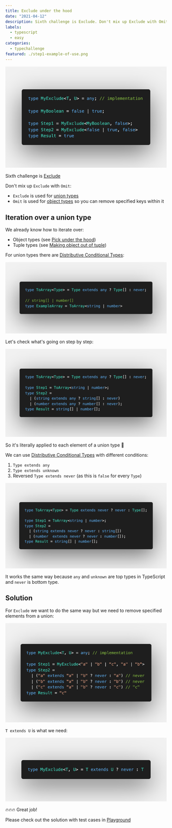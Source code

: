 ```yaml
---
title: Exclude under the hood
date: "2021-04-12"
description: Sixth challenge is Exclude. Don't mix up Exclude with Omit. Exclude is used for union types. Omit is used for object types so you can remove specified keys within it.
labels:
  - typescript
  - easy
categories:
  - typechallenge
featured: ./step1-example-of-use.png
---
```


![Example of Exclude use](./step1-example-of-use.png)

Sixth challenge is [Exclude](https://github.com/type-challenges/type-challenges/blob/master/questions/43-easy-exclude/README.md)

Don't mix up `Exclude` with `Omit`:

- `Exclude` is used for [union types](https://www.typescriptlang.org/docs/handbook/2/everyday-types.html#union-types)
- `Omit` is used for [object types](https://www.typescriptlang.org/docs/handbook/2/objects.html) so you can remove specified keys within it

## Iteration over a union type

We already know how to iterate over:

- Object types (see [Pick under the hood](/2021-04-05-pick-under-the-hood/#iteration-over-an-object))
- Tuple types (see [Making object out of tuple](/2021-04-07-making-object-out-of-tuple/#iteration-over-tuple))

For union types there are [Distributive Conditional Types](https://www.typescriptlang.org/docs/handbook/2/conditional-types.html#distributive-conditional-types):

![Example of Distributive Conditional type](./step2-distributive-conditional-types.png)

Let's check what's going on step by step:

![Explanation of Distributive Conditional type example](./step3-distributive-conditional-types-explanation.png)

So it's literally applied to each element of a union type 💫

We can use [Distributive Conditional Types](https://www.typescriptlang.org/docs/handbook/2/conditional-types.html#distributive-conditional-types) with different conditions:

1. `Type extends any`
2. `Type extends unknown`
3. Reversed `Type extends never` (as this is `false` for every `Type`)

![Explanation of never in Distributive Conditional type](./step3-distributive-conditional-types-explanation-for-never.png)

It works the same way because `any` and `unknown` are top types in TypeScript and `never` is bottom type.

## Solution

For `Exclude` we want to do the same way but we need to remove specified elements from a union:

![Explanation of the possible solution](./step4-before-solution.png)

`T extends U` is what we need:

![Solution](./step4-solution.png)

🔥🔥🔥 Great job!

Please check out the solution with test cases in [Playground](https://www.typescriptlang.org/play?#code/PQKgUABBAsDMEFoIFEAeBjANgVwCYFNJEETSiAjATwgC0ALfRgOwHMIAKAAQC8HmWAlBADE+AIYBnasPLYAlpgAuCOUyJFhmiAEVs+CYrkB7NVCIBJALYAHTPkv4miiIoYRZC5apQYcBADwAKgA0EACqAHxEET5YePgQAGYATkaWEIEudEYSCYqU1vpZYs5iyQmSEnIsTGLkdi5G4epQMQBqcvgA7hAmEADicooAEtjkAFwQdIqK1hLjwMCKEuh0AHQAVhJrRskswHBgIMBgp6AQAPpX1zfXEACaRtjJEADCRgQQw-jll7f-Fwgx1O+UKEAAspQ0HEAiFwjEALwZCD4VCKRy4CThCAAfggTHwADcfhBJoEANxnEB-AE3DL6ZyvSRFWm3IEnOQ2XbOADeKAAjtgxJhQmhCuhFKLUOLFAAxYW5UIAOSMimQguFEAAvklUukAOScUH4BCrYV2Vj6YDYQyYCT6kEFBLoZlYpEAbSIUDF+Al-nVQsw-kh0L8+H8ACIxBGIAAfCAR8gx+MR9AR0JRiMRKUw8OZuMJpMF1PphPRiIV4Jenwy-0aoMh3zxSPR4tFlNpjOtlNJ7OxMMt5OFoclrsj3uV6s+v0B4XBqFNgIGZKqNjxpjYSzkEnx9jsIQImKEoxyXACUKy7BMCXGJh90PN5ergsbrc7jj7iCHiDH0-niCXtehgmBW2ZgAAuqcVI0qygKXskrgkgAyuicwway7JgKA0QQEhdBlAklBPC8EhGDgwFMPMUwzHMCxLCs6xbDsewHLAwBiJRXQ-DhHTdBApHkbeVHTLM8yLMsqybNsuz7HAwACTaQk4eCuwJK8+GYBaLD6JMIm0eJDFScxLBHCcYBAA)
